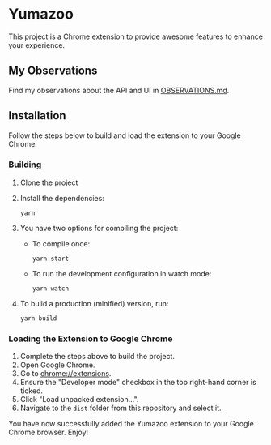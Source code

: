 # Yumazoo

This project is a Chrome extension to provide awesome features to enhance your experience.

## My Observations

Find my observations about the API and UI in [OBSERVATIONS.md](OBSERVATIONS.md).

## Installation

Follow the steps below to build and load the extension to your Google Chrome.

### Building

1. Clone the project

2. Install the dependencies:
    ```
    yarn
    ```

3. You have two options for compiling the project:
    - To compile once:
        ```
        yarn start
        ```

    - To run the development configuration in watch mode:
        ```
        yarn watch
        ```

3. To build a production (minified) version, run:
    ```
    yarn build
    ```

### Loading the Extension to Google Chrome

1. Complete the steps above to build the project.
2. Open Google Chrome.
3. Go to [chrome://extensions](chrome://extensions).
4. Ensure the "Developer mode" checkbox in the top right-hand corner is ticked.
5. Click "Load unpacked extension...".
6. Navigate to the `dist` folder from this repository and select it.

You have now successfully added the Yumazoo extension to your Google Chrome browser. Enjoy!
